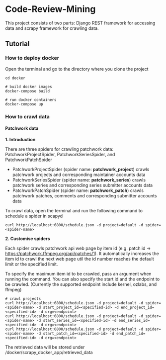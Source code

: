 # Code-Review-Mining
This project consists of two parts: Django REST framework for accessing data and scrapy framework for crawling data.

## Tutorial

### How to deploy docker
Open the terminal and go to the directory where you clone the project
```command
cd docker

# build docker images
docker-compose build

# run docker containers
docker-compose up
```

### How to crawl data
#### Patchwork data
**1. Introduction**

There are three spiders for crawling patchwork data: PatchworkProjectSpider, PatchworkSeriesSpider, and PatchworkPatchSpider
- PatchworkProjectSpider (spider name: **patchwork_project**) crawls patchwork projects and corresponding maintainer accounts data
- PatchworkSeriesSpider (spider name: **patchwork_series**) crawls patchwork series and corresponding series submitter accounts data
- PatchworkPatchSpider (spider name: **patchwork_patch**) crawls patchwork patches, comments and corresponding submitter accounts data

To crawl data, open the terminal and run the following command to schedule a spider in scapyd
```command
curl http://localhost:6800/schedule.json -d project=default -d spider=<spider-name>
```

**2. Customise spiders**

Each spider crawls patchwork api web page by item id (e.g. patch id -> https://patchwork.ffmpeg.org/api/patches/1). It automatically increases the item id to crawl the next web page util the id number reaches the default limit or the specified limit.

To specify the maximum item id to be crawled, pass an argument when running the command. You can also specify the start id and the endpoint to be crawled. (Currently the supported endpoint include kernel, ozlabs, and ffmpeg)
```command
# crawl projects
curl http://localhost:6800/schedule.json -d project=default -d spider=<spider-name> -d start_project_id=<specified-id> -d end_project_id=<specified-id> -d org=<endpoint>
curl http://localhost:6800/schedule.json -d project=default -d spider=<spider-name> -d start_series_id=<specified-id> -d end_series_id=<specified-id> -d org=<endpoint>
curl http://localhost:6800/schedule.json -d project=default -d spider=<spider-name> -d start_patch_id=<specified-id> -d end_patch_id=<specified-id> -d org=<endpoint>
```

The retrieved data will be stored under /docker/scrapy_docker_app/retrieved_data
